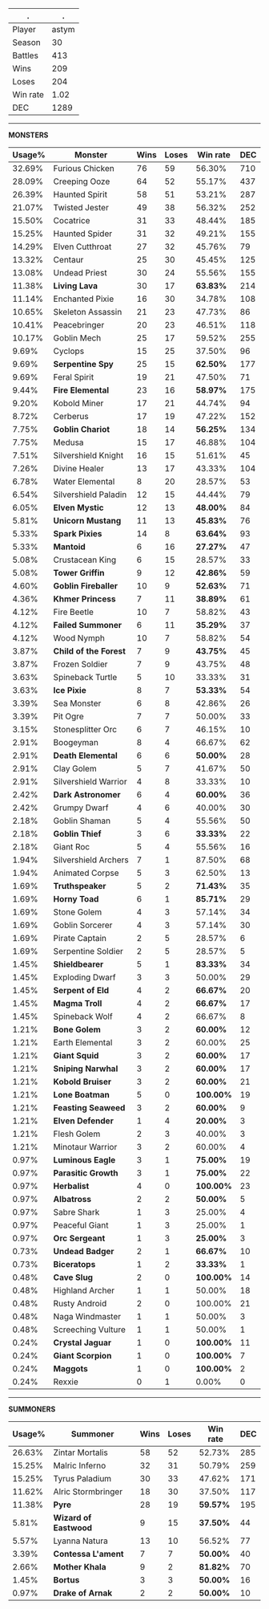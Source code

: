 .|.
|-|-
Player|astym
Season|30
Battles|413
Wins|209
Loses|204
Win rate|1.02
DEC|1289

---
**MONSTERS**

Usage%|Monster|Wins|Loses|Win rate|DEC|
-|-|-|-|-|-|
32.69%|Furious Chicken|76|59|56.30%|710|
28.09%|Creeping Ooze|64|52|55.17%|437|
26.39%|Haunted Spirit|58|51|53.21%|287|
21.07%|Twisted Jester|49|38|56.32%|252|
15.50%|Cocatrice|31|33|48.44%|185|
15.25%|Haunted Spider|31|32|49.21%|155|
14.29%|Elven Cutthroat|27|32|45.76%|79|
13.32%|Centaur|25|30|45.45%|125|
13.08%|Undead Priest|30|24|55.56%|155|
11.38%|**Living Lava**|30|17|**63.83%**|214|
11.14%|Enchanted Pixie|16|30|34.78%|108|
10.65%|Skeleton Assassin|21|23|47.73%|86|
10.41%|Peacebringer|20|23|46.51%|118|
10.17%|Goblin Mech|25|17|59.52%|255|
9.69%|Cyclops|15|25|37.50%|96|
9.69%|**Serpentine Spy**|25|15|**62.50%**|177|
9.69%|Feral Spirit|19|21|47.50%|71|
9.44%|**Fire Elemental**|23|16|**58.97%**|175|
9.20%|Kobold Miner|17|21|44.74%|94|
8.72%|Cerberus|17|19|47.22%|152|
7.75%|**Goblin Chariot**|18|14|**56.25%**|134|
7.75%|Medusa|15|17|46.88%|104|
7.51%|Silvershield Knight|16|15|51.61%|45|
7.26%|Divine Healer|13|17|43.33%|104|
6.78%|Water Elemental|8|20|28.57%|53|
6.54%|Silvershield Paladin|12|15|44.44%|79|
6.05%|**Elven Mystic**|12|13|**48.00%**|84|
5.81%|**Unicorn Mustang**|11|13|**45.83%**|76|
5.33%|**Spark Pixies**|14|8|**63.64%**|93|
5.33%|**Mantoid**|6|16|**27.27%**|47|
5.08%|Crustacean King|6|15|28.57%|33|
5.08%|**Tower Griffin**|9|12|**42.86%**|59|
4.60%|**Goblin Fireballer**|10|9|**52.63%**|71|
4.36%|**Khmer Princess**|7|11|**38.89%**|61|
4.12%|Fire Beetle|10|7|58.82%|43|
4.12%|**Failed Summoner**|6|11|**35.29%**|37|
4.12%|Wood Nymph|10|7|58.82%|54|
3.87%|**Child of the Forest**|7|9|**43.75%**|45|
3.87%|Frozen Soldier|7|9|43.75%|48|
3.63%|Spineback Turtle|5|10|33.33%|31|
3.63%|**Ice Pixie**|8|7|**53.33%**|54|
3.39%|Sea Monster|6|8|42.86%|26|
3.39%|Pit Ogre|7|7|50.00%|33|
3.15%|Stonesplitter Orc|6|7|46.15%|10|
2.91%|Boogeyman|8|4|66.67%|62|
2.91%|**Death Elemental**|6|6|**50.00%**|28|
2.91%|Clay Golem|5|7|41.67%|50|
2.91%|Silvershield Warrior|4|8|33.33%|10|
2.42%|**Dark Astronomer**|6|4|**60.00%**|36|
2.42%|Grumpy Dwarf|4|6|40.00%|30|
2.18%|Goblin Shaman|5|4|55.56%|50|
2.18%|**Goblin Thief**|3|6|**33.33%**|22|
2.18%|Giant Roc|5|4|55.56%|16|
1.94%|Silvershield Archers|7|1|87.50%|68|
1.94%|Animated Corpse|5|3|62.50%|13|
1.69%|**Truthspeaker**|5|2|**71.43%**|35|
1.69%|**Horny Toad**|6|1|**85.71%**|29|
1.69%|Stone Golem|4|3|57.14%|34|
1.69%|Goblin Sorcerer|4|3|57.14%|30|
1.69%|Pirate Captain|2|5|28.57%|6|
1.69%|Serpentine Soldier|2|5|28.57%|5|
1.45%|**Shieldbearer**|5|1|**83.33%**|34|
1.45%|Exploding Dwarf|3|3|50.00%|29|
1.45%|**Serpent of Eld**|4|2|**66.67%**|20|
1.45%|**Magma Troll**|4|2|**66.67%**|17|
1.45%|Spineback Wolf|4|2|66.67%|8|
1.21%|**Bone Golem**|3|2|**60.00%**|12|
1.21%|Earth Elemental|3|2|60.00%|25|
1.21%|**Giant Squid**|3|2|**60.00%**|17|
1.21%|**Sniping Narwhal**|3|2|**60.00%**|17|
1.21%|**Kobold Bruiser**|3|2|**60.00%**|21|
1.21%|**Lone Boatman**|5|0|**100.00%**|19|
1.21%|**Feasting Seaweed**|3|2|**60.00%**|9|
1.21%|**Elven Defender**|1|4|**20.00%**|3|
1.21%|Flesh Golem|2|3|40.00%|3|
1.21%|Minotaur Warrior|3|2|60.00%|4|
0.97%|**Luminous Eagle**|3|1|**75.00%**|19|
0.97%|**Parasitic Growth**|3|1|**75.00%**|22|
0.97%|**Herbalist**|4|0|**100.00%**|23|
0.97%|**Albatross**|2|2|**50.00%**|5|
0.97%|Sabre Shark|1|3|25.00%|4|
0.97%|Peaceful Giant|1|3|25.00%|1|
0.97%|**Orc Sergeant**|1|3|**25.00%**|3|
0.73%|**Undead Badger**|2|1|**66.67%**|10|
0.73%|**Biceratops**|1|2|**33.33%**|1|
0.48%|**Cave Slug**|2|0|**100.00%**|14|
0.48%|Highland Archer|1|1|50.00%|18|
0.48%|Rusty Android|2|0|100.00%|21|
0.48%|Naga Windmaster|1|1|50.00%|3|
0.48%|Screeching Vulture|1|1|50.00%|1|
0.24%|**Crystal Jaguar**|1|0|**100.00%**|11|
0.24%|**Giant Scorpion**|1|0|**100.00%**|7|
0.24%|**Maggots**|1|0|**100.00%**|2|
0.24%|Rexxie|0|1|0.00%|0|

---
**SUMMONERS**

Usage%|Summoner|Wins|Loses|Win rate|DEC|
-|-|-|-|-|-|
26.63%|Zintar Mortalis|58|52|52.73%|285|
15.25%|Malric Inferno|32|31|50.79%|259|
15.25%|Tyrus Paladium|30|33|47.62%|171|
11.62%|Alric Stormbringer|18|30|37.50%|117|
11.38%|**Pyre**|28|19|**59.57%**|195|
5.81%|**Wizard of Eastwood**|9|15|**37.50%**|44|
5.57%|Lyanna Natura|13|10|56.52%|77|
3.39%|**Contessa L'ament**|7|7|**50.00%**|40|
2.66%|**Mother Khala**|9|2|**81.82%**|70|
1.45%|**Bortus**|3|3|**50.00%**|16|
0.97%|**Drake of Arnak**|2|2|**50.00%**|10|
